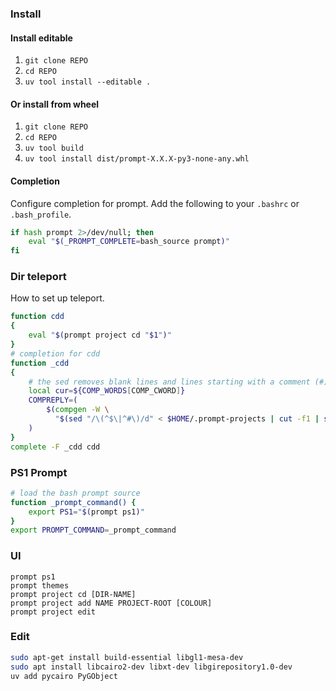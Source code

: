 

### Install

#### Install editable
1. `git clone REPO`
1. `cd REPO`
1. `uv tool install --editable .`

#### Or install from wheel
1. `git clone REPO`
1. `cd REPO`
1. `uv tool build`
1. `uv tool install dist/prompt-X.X.X-py3-none-any.whl`

#### Completion
Configure completion for prompt. Add the following to your `.bashrc` or `.bash_profile`.
``` bash
if hash prompt 2>/dev/null; then
    eval "$(_PROMPT_COMPLETE=bash_source prompt)"
fi
```

### Dir teleport

How to set up teleport.

``` bash
function cdd
{
    eval "$(prompt project cd "$1")"
}
# completion for cdd
function _cdd
{
    # the sed removes blank lines and lines starting with a comment (#)
    local cur=${COMP_WORDS[COMP_CWORD]}
    COMPREPLY=(
        $(compgen -W \
          "$(sed "/\(^$\|^#\)/d" < $HOME/.prompt-projects | cut -f1 | sort | xargs)" -- "$cur")
    )
}
complete -F _cdd cdd
```

### PS1 Prompt

``` bash
# load the bash prompt source
function _prompt_command() {
    export PS1="$(prompt ps1)"
}
export PROMPT_COMMAND=_prompt_command
```

### UI

```
prompt ps1
prompt themes
prompt project cd [DIR-NAME]
prompt project add NAME PROJECT-ROOT [COLOUR]
prompt project edit
```


### Edit

``` bash
sudo apt-get install build-essential libgl1-mesa-dev
sudo apt install libcairo2-dev libxt-dev libgirepository1.0-dev
uv add pycairo PyGObject
```
